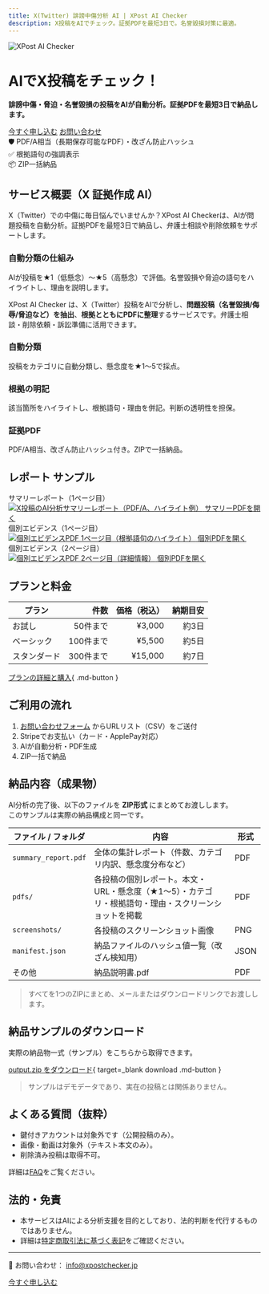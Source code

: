 ```yaml
---
title: X(Twitter) 誹謗中傷分析 AI | XPost AI Checker
description: X投稿をAIでチェック。証拠PDFを最短3日で。名誉毀損対策に最適。
---
```


<div class="hero">
  <img src="logo.png" alt="XPost AI Checker" class="hero__logo" />
  <div class="hero__text">
    <h1>AIでX投稿をチェック！</h1>
    <p class="lead"><strong>誹謗中傷・脅迫・名誉毀損の投稿をAIが自動分析。証拠PDFを最短3日で納品します。</strong></p>
<div class="cta">
  <a href="plans.md" class="btn-cta-primary">今すぐ申し込む</a>
  <a href="contact.md" class="btn-cta-secondary">お問い合わせ</a>
</div>
    <div class="badges">
      <div class="badge">🛡️ PDF/A相当（長期保存可能なPDF）・改ざん防止ハッシュ</div>
      <div class="badge">✅ 根拠語句の強調表示</div>
      <div class="badge">📦 ZIP一括納品</div>
    </div>
  </div>
</div>

## サービス概要（X 証拠作成 AI）
X（Twitter）での中傷に毎日悩んでいませんか？XPost AI Checkerは、AIが問題投稿を自動分析。証拠PDFを最短3日で納品し、弁護士相談や削除依頼をサポートします。

### 自動分類の仕組み
AIが投稿を★1（低懸念）〜★5（高懸念）で評価。名誉毀損や脅迫の語句をハイライトし、理由を説明します。


XPost AI Checker は、X（Twitter）投稿をAIで分析し、**問題投稿（名誉毀損/侮辱/脅迫など）を抽出**、**根拠とともにPDFに整理**するサービスです。弁護士相談・削除依頼・訴訟準備に活用できます。

<div class="cards">
  <div class="card">
    <h3>自動分類</h3>
    <p>投稿をカテゴリに自動分類し、懸念度を★1〜5で採点。</p>
  </div>
  <div class="card">
    <h3>根拠の明記</h3>
    <p>該当箇所をハイライトし、根拠語句・理由を併記。判断の透明性を担保。</p>
  </div>
  <div class="card">
    <h3>証拠PDF</h3>
    <p>PDF/A相当、改ざん防止ハッシュ付き。ZIPで一括納品。</p>
  </div>
</div>

## レポート サンプル
<div class="teasers">
  <div class="teaser">
    <div class="caption">サマリーレポート（1ページ目）</div>
    <a href="samples/teaser-summary.png" target="_blank">
      <img src="samples/teaser-summary.png" alt="X投稿のAI分析サマリーレポート（PDF/A、ハイライト例）">
    </a>
    <a href="samples/summary_report.pdf" class="mini" target="_blank">サマリーPDFを開く</a>
  </div>

  <div class="teaser">
    <div class="caption">個別エビデンス（1ページ目）</div>
    <a href="samples/teaser-kobetsu-1.png" target="_blank">
      <img src="samples/teaser-kobetsu-1.png" alt="個別エビデンスPDF 1ページ目（根拠語句のハイライト）">
    </a>
    <a href="samples/kobetsu.pdf" class="mini" target="_blank">個別PDFを開く</a>
  </div>

  <div class="teaser">
    <div class="caption">個別エビデンス（2ページ目）</div>
    <a href="samples/teaser-kobetsu-2.png" target="_blank">
      <img src="samples/teaser-kobetsu-2.png" alt="個別エビデンスPDF 2ページ目（詳細情報）">
    </a>
    <a href="samples/kobetsu.pdf" class="mini" target="_blank">個別PDFを開く</a>
  </div>
</div>


## プランと料金
| プラン | 件数 | 価格（税込） | 納期目安 |
|--------|------:|--------------:|----------:|
| お試し | 50件まで | ¥3,000 | 約3日 |
| ベーシック | 100件まで | ¥5,500 | 約5日 |
| スタンダード | 300件まで | ¥15,000 | 約7日 |

[プランの詳細と購入](plans.md){ .md-button }

## ご利用の流れ
1. [お問い合わせフォーム](contact.md) からURLリスト（CSV）をご送付  
2. Stripeでお支払い（カード・ApplePay対応）  
3. AIが自動分析・PDF生成  
4. ZIP一括で納品

<a id="samples"></a>

## 納品内容（成果物）

AI分析の完了後、以下のファイルを **ZIP形式** にまとめてお渡しします。  
このサンプルは実際の納品構成と同一です。

| ファイル / フォルダ | 内容 | 形式 |
|---|---|---|
| `summary_report.pdf` | 全体の集計レポート（件数、カテゴリ内訳、懸念度分布など） | PDF |
| `pdfs/` | 各投稿の個別レポート。本文・URL・懸念度（★1〜5）・カテゴリ・根拠語句・理由・スクリーンショットを掲載 | PDF |
| `screenshots/` | 各投稿のスクリーンショット画像 | PNG |
| `manifest.json` | 納品ファイルのハッシュ値一覧（改ざん検知用） | JSON |
| その他 | 納品説明書.pdf | PDF |

> すべてを1つのZIPにまとめ、メールまたはダウンロードリンクでお渡しします。

## 納品サンプルのダウンロード

実際の納品物一式（サンプル）をこちらから取得できます。

[output.zip をダウンロード](samples/output.zip){ target=_blank download .md-button }

> サンプルはデモデータであり、実在の投稿とは関係ありません。

## よくある質問（抜粋）
- 鍵付きアカウントは対象外です（公開投稿のみ）。  
- 画像・動画は対象外（テキスト本文のみ）。  
- 削除済み投稿は取得不可。  

詳細は[FAQ](faq.md)をご覧ください。

## 法的・免責
- 本サービスはAIによる分析支援を目的としており、法的判断を代行するものではありません。  
- 詳細は[特定商取引法に基づく表記](legal.md)をご確認ください。

---
📩 お問い合わせ： info@xpostchecker.jp
<div class="floating-cta"><a href="plans.md">今すぐ申し込む</a></div>
